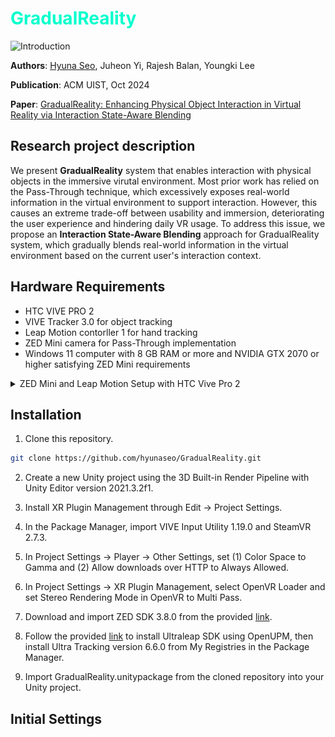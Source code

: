 # <span style="color: rgb(0, 255, 205);">**GradualReality**</span>
![Introduction](Figures/1.Introduction.png)

**Authors**: [Hyuna Seo](https://hyunaseo.github.io), Juheon Yi, Rajesh Balan, Youngki Lee 

**Publication**: ACM UIST, Oct 2024

**Paper**: [GradualReality: Enhancing Physical Object Interaction in Virtual Reality via Interaction State-Aware Blending](https://doi.org/10.1145/3654777.3676463)

## Research project description
We present **GradualReality** system that enables interaction with physical objects in the immersive virutal environment. Most prior work has relied on the Pass-Through technique, which excessively exposes real-world information in the virtual environment to support interaction. However, this causes an extreme trade-off between usability and immersion, deteriorating the user experience and hindering daily VR usage. To address this issue, we propose an **Interaction State-Aware Blending** approach for GradualReality system, which gradually blends real-world information in the virtual environment based on the current user's interaction context.

## Hardware Requirements
- HTC VIVE PRO 2
- VIVE Tracker 3.0 for object tracking 
- Leap Motion contorller 1 for hand tracking 
- ZED Mini camera for Pass-Through implementation 
- Windows 11 computer with 8 GB RAM or more and NVIDIA GTX 2070 or higher satisfying ZED Mini requirements 

<details>
    <summary>ZED Mini and Leap Motion Setup with HTC Vive Pro 2</summary>
    We have attached the ZED Mini and Leap Motion to the HTC VIVE PRO 2 as shown below.
    <p align="left">
        <img src="Figures/7.DeviceSetup.png" alt="Device Setup" width="30%" style="float:left; margin-right:30px;">
    </p>

1. **Zed Mini**
- The ZED Mini should be aligned with the center of the front camera of the HTC VIVE PRO 2.
- Putting it below the HMD's camera is one possible option, but you will need to adjust the zed camera's parameters, which ~~is a disaster~~ can make implementing Pass-Through very difficult (it becomes challenging to accurately apply Pass-Through to the exact position of objects).

2. **Leap Motion controller**
- The Leap Motion is attached below the front camera of the HTC VIVE PRO 2.
- Since the ZED Mini obstructs the front camera, it is not possible to use hand tracking provided by VIVE, Steam, or OpenXR, making the Leap Motion necessary.

</details>

## Installation 
1. Clone this repository. 
```bash
git clone https://github.com/hyunaseo/GradualReality.git
```
2. Create a new Unity project using the 3D Built-in Render Pipeline with Unity Editor version 2021.3.2f1.

3. Install XR Plugin Management through Edit -> Project Settings.

4. In the Package Manager, import VIVE Input Utility 1.19.0 and SteamVR 2.7.3.

5. In Project Settings -> Player -> Other Settings, set (1) Color Space to Gamma and (2) Allow downloads over HTTP to Always Allowed.

6. In Project Settings -> XR Plugin Management, select OpenVR Loader and set Stereo Rendering Mode in OpenVR to Multi Pass.

7. Download and import ZED SDK 3.8.0 from the provided [link](https://www.stereolabs.com/en-kr/developers/release/3.8).

8. Follow the provided [link](https://github.com/ultraleap/UnityPlugin?tab=readme-ov-file#Installation) to install Ultraleap SDK using OpenUPM, then install Ultra Tracking version 6.6.0 from My Registries in the Package Manager.

9. Import GradualReality.unitypackage from the cloned repository into your Unity project.

<!-- 
## Code 
This code is structured to execute GradualReality, encompassing the following key tasks:

1. [Initial Settings](#initial-settings) for cameras and hand tracking
2. [GradualReality Settings](#gradualreality-settings) for interaction states and blending methods
3. [Object Settings](#object-settings) for tracker assignment and physical object information -->

## Initial Settings

<!-- 
### 1. Set camera rigs
There are three camera rigs for GradualRealtiy. Please add them to the scene as follows. If you need more detailed explanation about the component settings, please refer to [this](./Assets/Prefabs/Camera%20Rigs).
1. `Main Camera Rig` for Virtual Environment: Add `Assets/Prefabs/Camera Rigs/Main Camera Rig` to the scene, and set its rotation as (0, 90, 0). Make sure to set the `Main Camera Rig` and `all its child game objects` to **inactive** in the scene!
2. `Zed Camera Rig` to obtain camera feeds: Add `Assets/Prefabs/Camera Rigs/Zed Camera Rig` to the scene. Set the child objects `Frame` to **inactive** in the scene.
3. `Pass-Through Camera Rig` to obtain render texture for Pass-Through and render it: Add `Assets/Prefabs/Camera Rigs/Pass-Through Camera Rig` to the scene, and set its rotation as (0, 90, 0). 

<details>
    <summary>Camera rigs in the scene</summary>
    <p align="left">
        <img src="Figures/CameraRigs.PNG" alt="Camer rigs in the scene" width="30%" style="float:left; margin-right:30px;">
    </p>
</details>

### 2. Set hand tracking
1. Add `Assets/Prefabs/Hand Tracking/Hands` to the scene, and set its rotation as (0, 90, 0). 
2. Set `Hands` > `Interaction Manager` and its children game objects' layer as `Hands`. 
3. Find `Hands` > `XR Leap Provider Manager` > `Service Provider (XR)` game objects in the scene. 
- Link main camera: For Leap XR Service Provider component's Main Camera, add `Main Camera Rig` > `Main Camera` game object in the scene. 
- Modify hand tracking offset: Since the Leap Motion is attached below the VR HMD's center, you need to manually apply the hand tracking offset. This can be configured in the Leap XR Service Provider component's  the advanced options as below:
    - Device Offset Mode: Manual Head Offset
    - Temporal Warping Mode: Auto
    - Device Offset Y Axis: -0.08
    - Device Offset Z Axis: 0.12
    - Device Tilt X Axis: 10

### 3. Virtual scene settings 
Add your own virtual scenes and components for your amazing immersive experience!!!!

## GradualReality Settings 
### 1. Set GradualReality prefab
Add `Assets/Prefabs/GradualReality` to the scene, and set its rotation as (0, 90, 0). The `GradualReality` prefab consists of a total of 3 components as below. 
    - `GradualReality Manager`: You can set detailed parameteres of GradualReality from this.
    - `Initialize Camera Rigs`: Since the rendering order changes according to the active status of the camera rigs, you must manually connect the `Zed Camera Rig` and `Main Camera Rig` in the inspector using this script. 
    - (Optional) `Zoom Field Of View`: This resolves issues arising from the different FoVs of the ZED mini and VR HMD. This is not mandatory; for more details, please refer to the comments within the script.



## Object Settings 
### 1. Get tracker serial numbers
To map the tracker of physical object with the virtual proxy, you should know the tracker's serial numbers.  -->